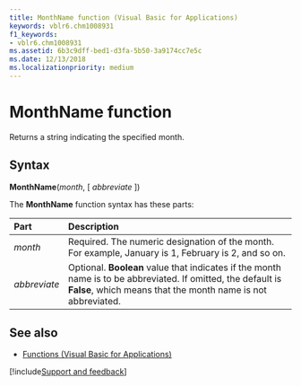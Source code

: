 ```yaml
---
title: MonthName function (Visual Basic for Applications)
keywords: vblr6.chm1008931
f1_keywords:
- vblr6.chm1008931
ms.assetid: 6b3c9dff-bed1-d3fa-5b50-3a9174cc7e5c
ms.date: 12/13/2018
ms.localizationpriority: medium
---
```



# MonthName function

Returns a string indicating the specified month.

## Syntax

**MonthName**(_month_, [ _abbreviate_ ])

The **MonthName** function syntax has these parts:

|Part|Description|
|:-----|:-----|
| _month_|Required. The numeric designation of the month. For example, January is 1, February is 2, and so on.|
| _abbreviate_|Optional. **Boolean** value that indicates if the month name is to be abbreviated. If omitted, the default is **False**, which means that the month name is not abbreviated.|

## See also

- [Functions (Visual Basic for Applications)](../functions-visual-basic-for-applications.md)

[!include[Support and feedback](~/includes/feedback-boilerplate.md)]
